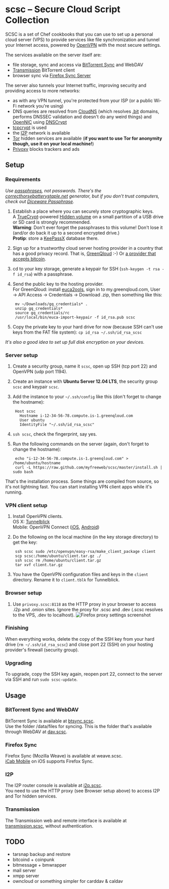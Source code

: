 # scsc – Secure Cloud Script Collection

SCSC is a set of Chef cookbooks that you can use to set up a personal cloud server (VPS) to provide services like file synchronization and tunnel your Internet access, powered by [OpenVPN](http://openvpn.net/index.php/open-source.html) with the most secure settings.

The services available on the server itself are:

- file storage, sync and access via [BitTorrent Sync](http://labs.bittorrent.com/experiments/sync.html) and WebDAV
- [Transmission](http://transmissionbt.com/) BitTorrent client
- browser sync via [Firefox Sync Server](http://docs.services.mozilla.com/howtos/run-sync.html)

The server also tunnels your Internet traffic, improving security and providing access to more networks:

- as with any VPN tunnel, you're protected from your ISP (or a public Wi-Fi network you're using)
- DNS queries are resolved from [CloudNS](https://cloudns.com.au/) (which resolves [.bit](http://dot-bit.org/Main_Page) domains, performs DNSSEC validation and doesn't do any weird things) and [OpenNIC](http://www.opennicproject.org/) using [DNSCrypt](http://dnscrypt.org/)
- [tcpcrypt](http://tcpcrypt.org/) is used
- the [I2P](http://www.i2p2.de/) network is available
- [Tor](https://www.torproject.org/) hidden services are available (**if you want to use Tor for anonymity though, use it on your local machine!**)
- [Privoxy](http://www.privoxy.org/) blocks trackers and ads

## Setup

### Requirements

*Use [passphrases](http://xkcd.com/936/), not passwords.
There's the [correcthorsebatterystaple.net](http://correcthorsebatterystaple.net/) generator, but if you don't trust computers, check out [Diceware Passphrase](http://world.std.com/~reinhold/diceware.html).*

1. Establish a place where you can securely store cryptographic keys.  
   A [TrueCrypt](http://www.truecrypt.org)-powered [Hidden volume](http://www.truecrypt.org/hiddenvolume) on a small partition of a USB drive or SD card is strongly recommended.  
   **Warning**: Don't ever forget the passphrases to this volume! Don't lose it (and/or do back it up to a second encrypted drive.)  
   **Protip**: store a [KeePassX](https://www.keepassx.org/) database there.
2. Sign up for a trustworthy cloud server hosting provider in a country that has a good privacy record.
   That is, [GreenQloud](http://greenqloud.com) :-)
   Or [a provider that accepts bitcoin](https://en.bitcoin.it/wiki/Virtual_private_server).
3. cd to your key storage, generate a keypair for SSH (`ssh-keygen -t rsa -f id_rsa`) with a passphrase.
4. Send the public key to the hosting provider.  
   For GreenQloud: install [euca2ools](https://github.com/eucalyptus/euca2ools), sign in to my.greenqloud.com, User → API Access → Credentials → Download .zip, then something like this:
        
        mv ~/Downloads/gq_credentials* .
        unzip gq_credentials*
        source gq_credentials/rc
        /usr/local/bin/euca-import-keypair -f id_rsa.pub scsc
        
5. Copy the private key to your hard drive for now (because SSH can't use keys from the FAT file system): `cp id_rsa ~/.ssh/id_rsa_scsc`

*It's also a good idea to set up full disk encryption on your devices.*

### Server setup

1. Create a security group, name it `scsc`, open up SSH (tcp port 22) and OpenVPN (udp port 1194).
2. Create an instance with **Ubuntu Server 12.04 LTS**, the security group `scsc` and keypair `scsc`.
3. Add the instance to your `~/.ssh/config` like this (don't forget to change the hostname):
        
        Host scsc
          Hostname i-12-34-56-78.compute.is-1.greenqloud.com
          User ubuntu
          IdentityFile "~/.ssh/id_rsa_scsc"
        
4. `ssh scsc`, check the fingerprint, say yes.
5. Run the following commands on the server (again, don't forget to change the hostname):
        
        echo "i-12-34-56-78.compute.is-1.greenqloud.com" > /home/ubuntu/hostname
        curl -L https://raw.github.com/myfreeweb/scsc/master/install.sh | sudo bash
   
That's the installation process.
Some things are compiled from source, so it's not lightning fast.
You can start installing VPN client apps while it's running.

### VPN client setup

1. Install OpenVPN clients.  
   OS X: [Tunnelblick](http://code.google.com/p/tunnelblick/wiki/DownloadsEntry?tm=2)  
   Mobile: OpenVPN Connect ([iOS](https://itunes.apple.com/us/app/openvpn-connect/id590379981?mt=8), [Android](https://play.google.com/store/apps/details?id=net.openvpn.openvpn))
2. Do the following on the local machine (in the key storage directory) to get the key:
        
        ssh scsc sudo /etc/openvpn/easy-rsa/make_client_package client
        scp scsc:/home/ubuntu/client.tar.gz ./
        ssh scsc rm /home/ubuntu/client.tar.gz
        tar xvf client.tar.gz
        
3. You have the OpenVPN configuration files and keys in the `client` directory. Rename it to `client.tblk` for Tunnelblick.

### Browser setup

1. Use `privoxy.scsc:8118` as the HTTP proxy in your browser to access .i2p and .onion sites.
   Ignore the proxy for .scsc and .dev (.scsc resolves to the VPS, .dev to localhost).
   ![Firefox proxy settings screenshot](https://files.app.net/7cgckJ3L)

### Finishing

When everything works, delete the copy of the SSH key from your hard drive (`rm ~/.ssh/id_rsa_scsc`) and close port 22 (SSH) on your hosting provider's firewall (security group).

### Upgrading

To upgrade, copy the SSH key again, reopen port 22, connect to the server via SSH and run `sudo scsc-update`.

## Usage

### BitTorrent Sync and WebDAV

BitTorrent Sync is available at [btsync.scsc](http://btsync.scsc).  
Use the folder /data/files for syncing.
This is the folder that's available through WebDAV at [dav.scsc](http://dav.scsc).

### Firefox Sync

Firefox Sync (Mozilla Weave) is available at weave.scsc.  
[iCab Mobile](http://www.icab-mobile.de/) on iOS supports Firefox Sync.

### I2P

The I2P router console is available at [i2p.scsc](http://i2p.scsc).  
You need to use the HTTP proxy (see Browser setup above) to access I2P and Tor hidden services.

### Transmission

The Transmission web and remote interface is available at [transmission.scsc](transmission.scsc), without authentication.

## TODO

- tarsnap backup and restore
- bitcoind + coinpunk
- bitmessage + bmwrapper
- mail server
- xmpp server
- owncloud or something simpler for carddav & caldav
